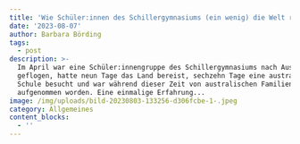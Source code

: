```yaml
---
title: 'Wie Schüler:innen des Schillergymnasiums (ein wenig) die Welt retteten'
date: '2023-08-07'
author: Barbara Börding
tags:
  - post
description: >-
  Im April war eine Schüler:innengruppe des Schillergymnasiums nach Australien
  geflogen, hatte neun Tage das Land bereist, sechzehn Tage eine australische
  Schule besucht und war während dieser Zeit von australischen Familien
  aufgenommen worden. Eine einmalige Erfahrung...
image: /img/uploads/bild-20230803-133256-d306fcbe-1-.jpeg
category: Allgemeines
content_blocks:
  - ''
---
```


